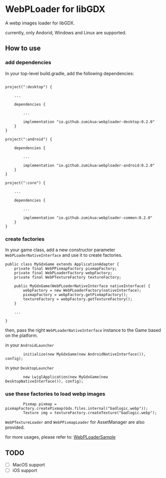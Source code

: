 # WebPLoader for libGDX

A webp images loader for libGDX.

currently, only Andorid, Windows and Linux are supported.

## How to use

### add dependencies

In your top-level build.gradle, add the following dependencies:

````

project(":desktop") {

    ...

    dependencies {

        ...

        implementation "io.github.zumikua:webploader-desktop:0.2.0"
    }
}

project(":android") {

    dependencies {

        ...

        implementation "io.github.zumikua:webploader-android:0.2.0"
    }
}

project(":core") {

    ...

    dependencies {

        ...

        implementation "io.github.zumikua:webploader-common:0.2.0"
    }
}

````

### create factories

In your game class, add a new constructor parameter `WebPLoaderNativeInterface` and use it to create factories.

````
public class MyGdxGame extends ApplicationAdapter {
	private final WebPPixmapFactory pixmapFactory;
	private final WebPLoaderFactory webpFactory;
	private final WebPTextureFactory textureFactory;

	public MyGdxGame(WebPLoaderNativeInterface nativeInterface) {
		webpFactory = new WebPLoaderFactory(nativeInterface);
		pixmapFactory = webpFactory.getPixmapFactory();
        textureFactory = webpFactory.getTextureFactory();
	}

	...

}
````

then, pass the right `WebPLoaderNativeInterface` instance to the Game based on the platform.

in your `AndroidLauncher`

````
        initialize(new MyGdxGame(new AndroidNativeInterface()), config);
````

in your `DesktopLauncher`
````
        new LwjglApplication(new MyGdxGame(new DesktopNativeInterface()), config);
````

### use these factories to load webp images


````
		Pixmap pixmap = pixmapFactory.createPixmap(Gdx.files.internal("badlogic.webp"));
		Texture img = textureFactory.createTexture("badlogic.webp");
````

`WebPTextureLoader` and `WebPPixmapLoader` for AssetManager are also provided.

for more usages, please refer to: [WebPLoaderSample](https://github.com/ZumiKua/libgdx-webp-loader/blob/main/core/src/io/github/zumikua/WebPLoaderSample.java)

## TODO

- [ ] MacOS support
- [ ] iOS support